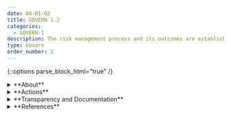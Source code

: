 ```yaml
---
date: 04-01-02
title: GOVERN 1.2
categories:
  - GOVERN-1
description: The risk management process and its outcomes are established through transparent mechanisms and all significant risks are measured.
type: Govern
order_number: 2
---
```

{::options parse_block_html="true" /}


<details>
<summary markdown="span">**About**</summary>
<br>
Standardized documentation can operationalize how organizational AI risk management processes are implemented and recorded. Systematizing documentation can also enhance accountability efforts. By adding their contact information to a work product document, AI actors can improve communication, increase ownership of work products, and potentially enhance consideration of product quality. Documentation may generate downstream benefits related to improved system replicability and robustness. Proper documentation storage and access procedures allow for quick retrieval of critical information during a negative incident.

</details>

<details>
<summary markdown="span">**Actions**</summary>
* Establish policies and procedures for monitoring AI system performance, and to address bias, securitiy, privacy and other trustworthy characteristics, across the lifecycle of the system.
* Establish policies for AI system incident response, or confirm that existing incident response policies address AI systems.
* Establish policies to define organizational functions and personnel responsible for AI system monitoring and incident response activities.
* Establish mechanisms to provide recourse for impacted individuals or communities to contest problematic AI system outcomes.

</details>

<details>
<summary markdown="span">**Transparency and Documentation**</summary>
<br>
Column G goes here.

</details>

<details>
<summary markdown="span">**References**</summary>
<br>
National Institute of Standards and Technology. (2018). Framework for improving critical infrastructure cybersecurity. URL: https://nvlpubs. nist. gov/nistpubs/CSWP/NIST. CSWP, 4162018.

National Institute of Standards and Technology. (2012). Computer Security Incident Handling Guide. NIST Special Publication 800-61 Revision 2. URL: https://nvlpubs.nist.gov/nistpubs/specialpublications/nist.sp.800-61r2.pdf

</details>
